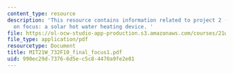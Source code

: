 ```yaml
---
content_type: resource
description: 'This resource contains information related to project 2 - final report
  on focus: a solar hot water heating device. '
file: https://ol-ocw-studio-app-production.s3.amazonaws.com/courses/21w-732-science-writing-and-new-media-fall-2010/990ec29d73766d5ec5c84470a9fe2e01_MIT21W_732F10_final_focus1.pdf
file_type: application/pdf
resourcetype: Document
title: MIT21W_732F10_final_focus1.pdf
uid: 990ec29d-7376-6d5e-c5c8-4470a9fe2e01
---
```


